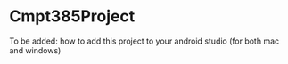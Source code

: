 # Cmpt385Project

To be added: how to add this project to your android studio (for both mac and windows)
